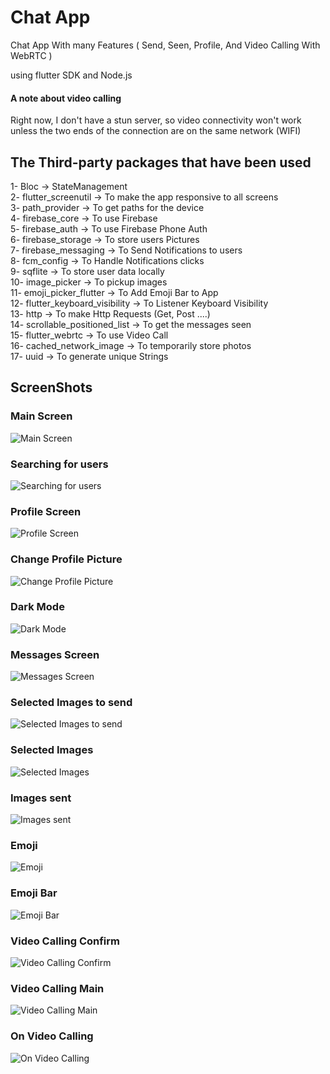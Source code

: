 # Chat App

Chat App With many Features ( Send, Seen, Profile, And Video Calling With WebRTC )

using flutter SDK and Node.js

#### A note about video calling
Right now, I don't have a stun server, so video connectivity won't work unless the two ends of the connection are on the same network (WIFI)


## The Third-party packages that have been used

1- Bloc -> StateManagement\
2- flutter_screenutil -> To make the app responsive to all screens\
3- path_provider -> To get paths for the device\
4- firebase_core -> To use Firebase\
5- firebase_auth -> To use Firebase Phone Auth\
6- firebase_storage -> To store users Pictures\
7- firebase_messaging -> To Send Notifications to users\
8- fcm_config -> To Handle Notifications clicks\
9- sqflite -> To store user data locally\
10- image_picker -> To pickup images\
11- emoji_picker_flutter -> To Add Emoji Bar to App\
12- flutter_keyboard_visibility -> To Listener Keyboard Visibility\
13- http -> To make Http Requests (Get, Post ....)\
14- scrollable_positioned_list -> To get the messages seen\
15- flutter_webrtc -> To use Video Call\
16- cached_network_image -> To temporarily store photos\
17- uuid -> To generate unique Strings

## ScreenShots

### Main Screen

![Main Screen](https://github.com/sherif2021/Chat_App/blob/master/screen%20shots/main%20screen.png?raw=true)

### Searching for users
![Searching for users](https://github.com/sherif2021/Chat_App/blob/master/screen%20shots/search%20screen.png?raw=true)

### Profile Screen
![Profile Screen](https://github.com/sherif2021/Chat_App/blob/master/screen%20shots/profile%20screen.png?raw=true)

### Change Profile Picture
![Change Profile Picture](https://github.com/sherif2021/Chat_App/blob/master/screen%20shots/change%20profile%20picture.png?raw=true)


### Dark Mode
![Dark Mode](https://github.com/sherif2021/Chat_App/blob/master/screen%20shots/dark%20mode.png?raw=true)


### Messages Screen
![Messages Screen](https://github.com/sherif2021/Chat_App/blob/master/screen%20shots/messages.png?raw=true)


### Selected Images to send
![Selected Images to send](https://github.com/sherif2021/Chat_App/blob/master/screen%20shots/images%20selection.png?raw=true)


### Selected Images
![Selected Images](https://github.com/sherif2021/Chat_App/blob/master/screen%20shots/selected%20images.png?raw=true)


### Images sent
![Images sent](https://github.com/sherif2021/Chat_App/blob/master/screen%20shots/images%20sent.png)

### Emoji
![Emoji](https://github.com/sherif2021/Chat_App/blob/master/screen%20shots/emoji%20in%20message.png?raw=true)

### Emoji Bar
![Emoji Bar](https://github.com/sherif2021/Chat_App/blob/master/screen%20shots/emoji%20bar.png?raw=true)

### Video Calling Confirm
![Video Calling Confirm](https://github.com/sherif2021/Chat_App/blob/master/screen%20shots/video%20calling%20confirm%20dialog.png?raw=true)

### Video Calling Main
![Video Calling Main](https://github.com/sherif2021/Chat_App/blob/master/screen%20shots/video%20calling%20main.png?raw=true)

### On Video Calling
![On Video Calling](https://github.com/sherif2021/Chat_App/blob/master/screen%20shots/video%20calling.png?raw=true)
